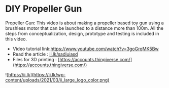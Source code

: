 # DIY Propeller Gun

Propeller Gun: This video is about making a propeller based toy gun using a brushless motor that can be launched to a distance more than 100m. All the steps from conceptualization, design, prototype and testing is included in this video.
* Video tutorial link:https://www.youtube.com/watch?v=3goGrqMK5Bw
* Read the article : [ii.lk/sadiuiasd](http://ii.lk/sadiuiasd) 
* Files for 3D printing : [https://accounts.thingiverse.com/](https://accounts.thingiverse.com/)

![https://ii.lk](https://ii.lk/wp-content/uploads/2021/03/ii_large_logo_color.png)
